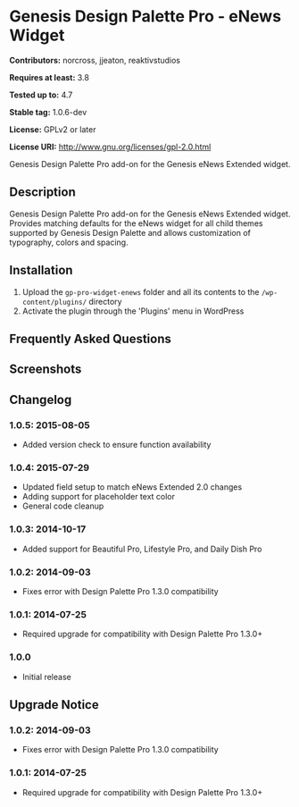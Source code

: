 # Genesis Design Palette Pro - eNews Widget #
**Contributors:** norcross, jjeaton, reaktivstudios

**Requires at least:** 3.8

**Tested up to:** 4.7

**Stable tag:** 1.0.6-dev

**License:** GPLv2 or later

**License URI:** http://www.gnu.org/licenses/gpl-2.0.html


Genesis Design Palette Pro add-on for the Genesis eNews Extended widget.

## Description ##

Genesis Design Palette Pro add-on for the Genesis eNews Extended widget. Provides matching defaults for the eNews widget for all child themes supported by Genesis Design Palette and allows customization of typography, colors and spacing.

## Installation ##
1. Upload the `gp-pro-widget-enews` folder and all its contents to the `/wp-content/plugins/` directory
1. Activate the plugin through the 'Plugins' menu in WordPress

## Frequently Asked Questions ##

## Screenshots ##

## Changelog ##

### 1.0.5: 2015-08-05 ###

* Added version check to ensure function availability

### 1.0.4: 2015-07-29 ###

* Updated field setup to match eNews Extended 2.0 changes
* Adding support for placeholder text color
* General code cleanup

### 1.0.3: 2014-10-17 ###

* Added support for Beautiful Pro, Lifestyle Pro, and Daily Dish Pro

### 1.0.2: 2014-09-03 ###

* Fixes error with Design Palette Pro 1.3.0 compatibility

### 1.0.1: 2014-07-25 ###

* Required upgrade for compatibility with Design Palette Pro 1.3.0+

### 1.0.0 ###

* Initial release

## Upgrade Notice ##

### 1.0.2: 2014-09-03 ###

* Fixes error with Design Palette Pro 1.3.0 compatibility

### 1.0.1: 2014-07-25 ###

* Required upgrade for compatibility with Design Palette Pro 1.3.0+